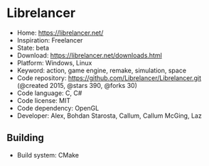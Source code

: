 # Librelancer

- Home: https://librelancer.net/
- Inspiration: Freelancer
- State: beta
- Download: https://librelancer.net/downloads.html
- Platform: Windows, Linux
- Keyword: action, game engine, remake, simulation, space
- Code repository: https://github.com/Librelancer/Librelancer.git (@created 2015, @stars 390, @forks 30)
- Code language: C, C#
- Code license: MIT
- Code dependency: OpenGL
- Developer: Alex, Bohdan Starosta, Callum, Callum McGing, Laz

## Building

- Build system: CMake
